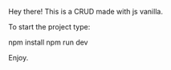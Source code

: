 Hey there! This is a CRUD made with js vanilla.

To start the project type:

npm install
npm run dev

Enjoy.
